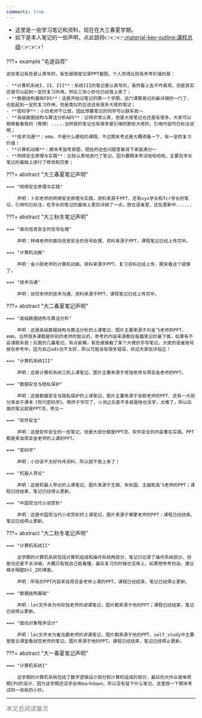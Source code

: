 ```yaml
---
comments: true
---
```

- 这里是一些学习笔记和资料，现在在大三春夏学期。
- 如下是本人笔记的一些声明，点此跳转👉👉👉[:material-key-outline:课程总结](./课程总结/index.md)👈👈👈！

???+ example "毛遂自荐"

    这些笔记有些是认真写的，有些是随堂记录PPT截图，个人觉得比较有参考价值的是：

    - **计算机系统I、II、III**：系统III的笔记是认真写的，虽然看上去不咋美观，但是其实还是可以起到一定的复习作用，然后三张小抄也已经放上来了；
    - **数据结构基础FDS**：这是开始记笔记的第一个学期，这门课算是记的最详细的一门了，也能起到一定的复习作用，但是类似的应该还有很多大佬的笔记；
    - **密码学**：小白老师不让放，因此想要笔记的同学可以联系我～
    - **高级数据结构与算法分析ADS**：记得非常认真，但是大佬笔记也还是有很多，大家可以稍微看看我的（卑微）.....当然我的笔记也有很多是引用的那些大佬的，引用内容均已标注说明；
    - **技术沟通**：emm，不是什么硬核的课程，不过期末考还是大概得看一下，有一定的复习价值；
    - **计算机动画**：期末考就考原题，把给的这些问题答案背下来就满分～
    - **网络安全原理与实践**：比较认真地进行了笔记，因为要期末考试哈哈哈哈，主要在学长笔记的基础上进行了修改和完善；

???+ abstract "大三春夏笔记声明"

    === "网络安全原理与实践"

        声明：卜凯老师的网络安全原理与实践，资料来源于PPT，还有xyx学长和fcr学长的笔记，引用均已标注，在学长的笔记的基础上更加详细了一点，放在语雀里，还在更新中......

???+ abstract "大三秋冬笔记声明"

    === "面向信息安全的信号处理"

        声明：林峰老师的面向信息安全的信号处理，资料来源于PPT，课程笔记已经上传完毕。

    === "计算机动画"

        声明：金小刚老师的计算机动画，资料来源于PPT，复习资料已经上传，期末看这个就够了。
    
    === "技术沟通"

        声明：翁恺老师的技术沟通，资料来源于PPT，课程笔记已经上传完毕。

???+ abstract "大二春夏笔记声明"

    === "高级数据结构与算法分析"

        声明：这是高级数据结构与算法分析的上课笔记，图片主要来源于刘金飞老师的PPT，emm，当然很多课都是听别的老师的智云的，参考的内容来源都在每篇笔记的最下面，如果有不妥请联系我！后面的几篇笔记，有点偷懒，有些直接截了某个大佬的手写笔记，大佬的语雀账号放在参考中。因为自己ads也不太好，所以可能会有很多错误，欢迎大家批评指正！

    === "计算机系统III"

        声明：这是计算机系统三的上课笔记，图片主要来源于常瑞老师与周亚金老师的PPT。

    === "数据安全与隐私保护"

        声明：这是数据安全与隐私保护的上课笔记，图片主要来源于张聪老师的PPT，还有一大部分来自于课本《现代密码学》。嗯终于学完了，小测之后差不多就是啥也没学，太难了，所以后面的笔记就是PPT流，债见～

    === "软件安全"

        声明：这是软件安全的一些笔记，但是大部分都是PPT流，软件安全的内容重在实践。PPT都是来自周亚金老师的上课的PPT。

    === "密码学"

        声明：小白说不太好外传资料，所以就不放上来了！

    === "机器人导论"

        声明：这是机器人导论的上课笔记，图片来源于王酉、朱秋国、王越和高飞老师的PPT；课程已经结束，笔记已经停止更新。

    === "中国现当代小说赏析"

        声明：这是中国现当代小说赏析的上课笔记，图片来源于黄擎老师的PPT；课程已经结束，笔记已经停止更新。

???+ abstract "大二秋冬笔记声明"

    === "计算机系统II"

        这学期的计算机系统包括计算机组成和操作系统两部分，笔记只记录了操作系统部分，但是也还是不太详细，大概只有我自己能看懂，最后复习的时候也没用上，如果想参考的话，建议移步隔壁Enl_Z的博客。

        声明：所有的PPT内容来自周亚金老师上课的PPT。课程已经结束，笔记已经停止更新。

    === "数据结构基础"

        声明：lec文件夹为何钦铭老师的讲课笔记，图片都来源于他的PPT；课程已经结束，笔记已经停止更新。

    === "面向对象程序设计"

        声明：lec文件夹为崔兆鹏老师的讲课笔记，图片都来源于他的PPT，self_study中主要是智云课堂看翁恺老师的笔记，图片来源于他的PPT。课程已经结束，笔记已经停止更新。

???+ abstract "大一春夏笔记声明"

    === "计算机系统I"

        这学期的计算机系统包括了数字逻辑设计部分和计算机组成的部分，最后的大作业是单周期CPU的设计，因为这学期还没学会用markdown，所以没有留下什么笔记，这里放一下期末考试的一张纸的小抄。

<hr>
<span id="busuanzi_container_page_pv"><font size="3" color="grey">本文总阅读量<span id="busuanzi_value_page_pv"></span>次</font></span>
<br/>